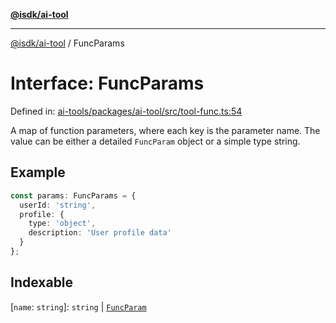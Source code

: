 [**@isdk/ai-tool**](../README.md)

***

[@isdk/ai-tool](../globals.md) / FuncParams

# Interface: FuncParams

Defined in: [ai-tools/packages/ai-tool/src/tool-func.ts:54](https://github.com/isdk/ai-tool.js/blob/a24331161aecd2d7bbd8dc9f9cd3d984871261cb/src/tool-func.ts#L54)

A map of function parameters, where each key is the parameter name.
The value can be either a detailed `FuncParam` object or a simple type string.

## Example

```ts
const params: FuncParams = {
  userId: 'string',
  profile: {
    type: 'object',
    description: 'User profile data'
  }
};
```

## Indexable

\[`name`: `string`\]: `string` \| [`FuncParam`](FuncParam.md)
